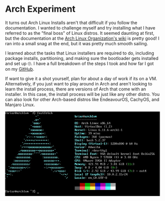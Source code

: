 # Arch Experiment

It turns out Arch Linux Installs aren't that difficult if you follow the documentation. I wanted to challenge myself and try installing what I have referred to as the "final boss" of Linux distros. It seemed daunting at first, but the documentation at the [Arch Linux Organization's wiki](https://wiki.archlinux.org/title/Installation_guide) is pretty good! I ran into a small snag at the end, but it was pretty much smooth sailing.  

I learned about the tasks that Linux installers are required to do, including package installs, partitioning, and making sure the bootloader gets installed and set up 🙄. I have a full breakdown of the steps I took and how far I got on my [GitHub](https://github.com/SomeoneElse00/public-presence/blob/main/2025-01-18%20Arch/Arch%20Linux.md).  

If want to give it a shot yourself, plan for about a day of work if its on a VM. Alternatively, if you just want to play around in Arch and aren't looking to learn the install process, there are versions of Arch that come with an installer. In this case, the install process will be just like any other distro. You can also look for other Arch-based distros like EndeavourOS, CachyOS, and Manjaro Linux.

![Arch FastFetch](<images/Arch fastfetch.jpg>)